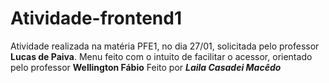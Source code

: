 # Atividade-frontend1
Atividade realizada na matéria PFE1, no dia 27/01, solicitada pelo professor **Lucas de Paiva**. Menu feito com o intuito de facilitar o acessor, orientado pelo professor **Wellington Fábio**
Feito por ***Laila Casadei Macêdo***